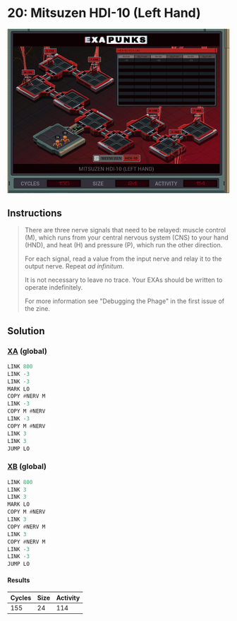 # 20: Mitsuzen HDI-10 (Left Hand)

<div align="center"><img src="EXAPUNKS - Mitsuzen HDI-10 (155, 24, 114, 2023-12-01-13-22-01).gif" /></div>

## Instructions
> There are three nerve signals that need to be relayed: muscle control (M), which runs from your central nervous system (CNS) to your hand (HND), and heat (H) and pressure (P), which run the other direction.
> 
> For each signal, read a value from the input nerve and relay it to the output nerve. Repeat _ad infinitum_.
> 
> It is not necessary to leave no trace. Your EXAs should be written to operate indefinitely.
> 
> For more information see "Debugging the Phage" in the first issue of the zine.

## Solution

### [XA](XA.exa) (global)
```asm
LINK 800
LINK -3
LINK -3
MARK LO
COPY #NERV M
LINK -3
COPY M #NERV
LINK -3
COPY M #NERV
LINK 3
LINK 3
JUMP LO
```

### [XB](XB.exa) (global)
```asm
LINK 800
LINK 3
LINK 3
MARK LO
COPY M #NERV
LINK 3
COPY #NERV M
LINK 3
COPY #NERV M
LINK -3
LINK -3
JUMP LO
```

#### Results
| Cycles | Size | Activity |
|--------|------|----------|
| 155    | 24   | 114      |
